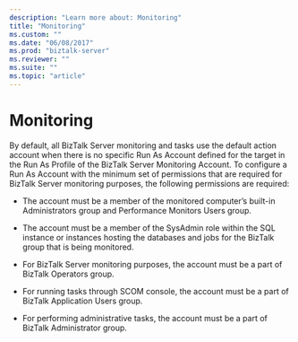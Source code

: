 ```yaml
---
description: "Learn more about: Monitoring"
title: "Monitoring"
ms.custom: ""
ms.date: "06/08/2017"
ms.prod: "biztalk-server"
ms.reviewer: ""
ms.suite: ""
ms.topic: "article"
---
```

# Monitoring
By default, all BizTalk Server monitoring and tasks use the default action account when there is no specific Run As Account defined for the target in the Run As Profile of the BizTalk Server Monitoring Account. To configure a Run As Account with the minimum set of permissions that are required for BizTalk Server monitoring purposes, the following permissions are required:  
  
-   The account must be a member of the monitored computer’s built-in Administrators group and Performance Monitors Users group.  
  
-   The account must be a member of the SysAdmin role within the SQL instance or instances hosting the databases and jobs for the BizTalk group that is being monitored.  
  
-   For BizTalk Server monitoring purposes, the account must be a part of BizTalk Operators group.  
  
-   For running tasks through SCOM console, the account must be a part of BizTalk Application Users group.  
  
-   For performing administrative tasks, the account must be a part of BizTalk Administrator group.
